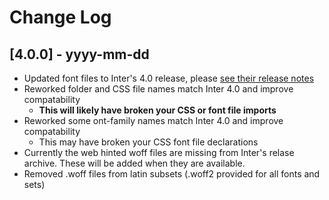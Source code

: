 # Change Log

## [4.0.0] - yyyy-mm-dd

- Updated font files to Inter's 4.0 release, please [see their release notes](https://github.com/rsms/inter/releases/tag/v4.0)
- Reworked folder and CSS file names match Inter 4.0 and improve compatability
  - **This will likely have broken your CSS or font file imports**
- Reworked some ont-family names match Inter 4.0 and improve compatability
  - This may have broken your CSS font file declarations
- Currently the web hinted woff files are missing from Inter's relase archive. These will be added when they are available.
- Removed .woff files from latin subsets (.woff2 provided for all fonts and sets)
